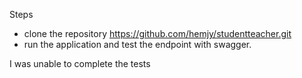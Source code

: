 Steps
- clone the repository https://github.com/hemjy/studentteacher.git
- run the application and test the endpoint with swagger.

I was unable to complete the tests
